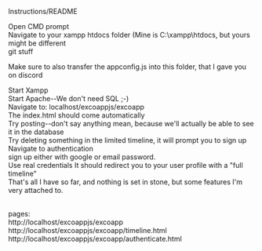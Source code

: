 Instructions/README

Open CMD prompt<br>
Navigate to your xampp htdocs folder (Mine is C:\xampp\htdocs, but yours might be different<br>
git stuff

Make sure to also transfer the appconfig.js into this folder, that I gave you on discord

Start Xampp <br>
Start Apache--We don't need SQL ;-) <br>
Navigate to: localhost/excoappjs/excoapp <br>
The index.html should come automatically <br>
Try posting--don't say anything mean, because we'll actually be able to see it in the database <br>
Try deleting something in the limited timeline, it will prompt you to sign up <br>
Navigate to authentication<br>
sign up either with google or email password.<br> 
Use real credentials It should redirect you to your user profile with a "full timeline" <br>
That's all I have so far, and nothing is set in stone, but some features I'm very attached to.<br>

<br>
pages: <br>
http://localhost/excoappjs/excoapp <br>
http://localhost/excoappjs/excoapp/timeline.html <br>
http://localhost/excoappjs/excoapp/authenticate.html<br>
